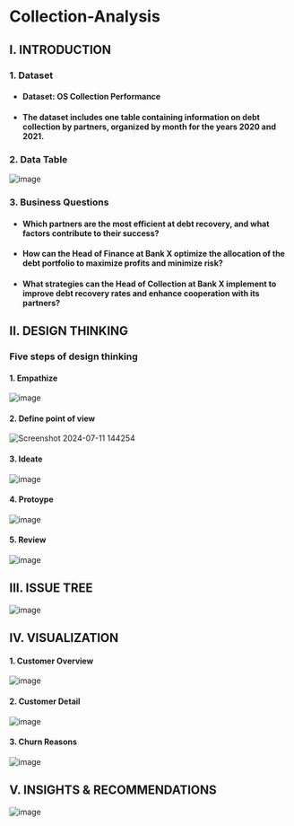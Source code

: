 # Collection-Analysis
## I. INTRODUCTION 
### 1. Dataset
- #### Dataset: OS Collection Performance
- #### The dataset includes one table containing information on debt collection by partners, organized by month for the years 2020 and 2021.
### 2. Data Table
![image](https://github.com/user-attachments/assets/11ae85e5-9234-4cad-b933-75e1625f0a97)
### 3. Business Questions
- #### Which partners are the most efficient at debt recovery, and what factors contribute to their success?
- #### How can the Head of Finance at Bank X optimize the allocation of the debt portfolio to maximize profits and minimize risk?
- #### What strategies can the Head of Collection at Bank X implement to improve debt recovery rates and enhance cooperation with its partners?
## II. DESIGN THINKING
### Five steps of design thinking
#### 1. Empathize
![image](https://github.com/nguyenhieu0516/User-Churn-Analysis/assets/135586659/ae1db5d9-928b-4d05-bef5-a30c32be9f90)
#### 2. Define point of view
![Screenshot 2024-07-11 144254](https://github.com/nguyenhieu0516/User-Churn-Analysis/assets/135586659/944da576-1fb4-4f0f-ae89-43fddc1ddf11)
#### 3. Ideate
![image](https://github.com/nguyenhieu0516/User-Churn-Analysis/assets/135586659/f327a760-937d-42c1-ae42-2e80c4c42320)
#### 4. Protoype
![image](https://github.com/nguyenhieu0516/User-Churn-Analysis/assets/135586659/4ff24a03-5a52-4696-93fe-04b08dff9ffe)
#### 5. Review
![image](https://github.com/nguyenhieu0516/User-Churn-Analysis/assets/135586659/a670d53f-6164-4cda-a0e1-9fc79959fb9b)

## III. ISSUE TREE
![image](https://github.com/nguyenhieu0516/User-Churn-Analysis/assets/135586659/3e0f3e7b-dd90-4318-bf37-a6d1a1b73bac)

## IV. VISUALIZATION
#### 1. Customer Overview
![image](https://github.com/nguyenhieu0516/User-Churn-Analysis/assets/135586659/4af9b15a-760c-4600-856b-ad1df6d976b3)
#### 2. Customer Detail
![image](https://github.com/nguyenhieu0516/User-Churn-Analysis/assets/135586659/4df3cf6d-58b1-4368-9670-1ce47d1878a2)
#### 3. Churn Reasons
![image](https://github.com/nguyenhieu0516/User-Churn-Analysis/assets/135586659/3147ad9b-9d68-4856-9a38-c47b2626f9a7)

## V. INSIGHTS & RECOMMENDATIONS
![image](https://github.com/nguyenhieu0516/User-Churn-Analysis/assets/135586659/933ac299-1d4f-418b-8869-7a46e8dcc0fa)
